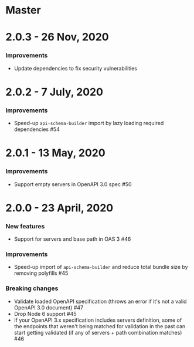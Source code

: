 # Master

# 2.0.3 - 26 Nov, 2020
### Improvements

- Update dependencies to fix security vulnerabilities

# 2.0.2 - 7 July, 2020

### Improvements

- Speed-up `api-schema-builder` import by lazy loading required dependencies #54


# 2.0.1 - 13 May, 2020

### Improvements

- Support empty servers in OpenAPI 3.0 spec #50


# 2.0.0 - 23 April, 2020

### New features

- Support for servers and base path in OAS 3 #46

### Improvements

- Speed-up import of `api-schema-builder` and reduce total bundle size by removing polyfills #45

### Breaking changes

- Validate loaded OpenAPI specification (throws an error if it's not a valid OpenAPI 3.0 document) #47
- Drop Node 6 support #45
- If your OpenAPI 3.x specification includes servers definition, some of the endpoints that weren't being matched for validation in the past can start getting validated (if any of servers + path combination matches) #46
